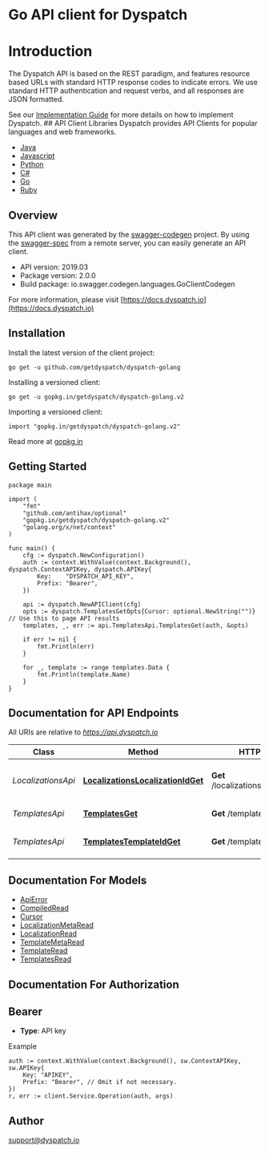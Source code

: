 # Go API client for Dyspatch

# Introduction
The Dyspatch API is based on the REST paradigm, and features resource based
URLs with standard HTTP response codes to indicate errors. We use standard
HTTP authentication and request verbs, and all responses are JSON formatted. 

See our [Implementation
Guide](https://docs.dyspatch.io/development/implementing_dyspatch/) for more
details on how to implement Dyspatch.  ## API Client Libraries  Dyspatch
provides API Clients for popular languages and web frameworks.

  - [Java](https://github.com/getdyspatch/dyspatch-java) 
  - [Javascript](https://github.com/getdyspatch/dyspatch-javascript) 
  - [Python](https://github.com/getdyspatch/dyspatch-python) 
  - [C#](https://github.com/getdyspatch/dyspatch-dotnet) 
  - [Go](https://github.com/getdyspatch/dyspatch-golang) 
  - [Ruby](https://github.com/getdyspatch/dyspatch-ruby) 

## Overview
This API client was generated by the
[swagger-codegen](https://github.com/swagger-api/swagger-codegen) project. By
using the [swagger-spec](https://github.com/swagger-api/swagger-spec) from a
remote server, you can easily generate an API client. 

- API version: 2019.03
- Package version: 2.0.0
- Build package: io.swagger.codegen.languages.GoClientCodegen

For more information, please visit [https://docs.dyspatch.io](https://docs.dyspatch.io)

## Installation

Install the latest version of the client project:
```golang
go get -u github.com/getdyspatch/dyspatch-golang
```

Installing a versioned client:
```golang
go get -u gopkg.in/getdyspatch/dyspatch-golang.v2
```

Importing a versioned client:
```golang
import "gopkg.in/getdyspatch/dyspatch-golang.v2"
```

Read more at [gopkg.in](https://gopkg.in/getdyspatch/dyspatch-golang.v2)

## Getting Started

```golang
package main

import (
	"fmt"
	"github.com/antihax/optional"
	"gopkg.in/getdyspatch/dyspatch-golang.v2"
	"golang.org/x/net/context"
)

func main() {
	cfg := dyspatch.NewConfiguration()
	auth := context.WithValue(context.Background(), dyspatch.ContextAPIKey, dyspatch.APIKey{
		Key:    "DYSPATCH_API_KEY",
		Prefix: "Bearer",
	})

	api := dyspatch.NewAPIClient(cfg)
	opts := dyspatch.TemplatesGetOpts{Cursor: optional.NewString("")} // Use this to page API results
	templates, _, err := api.TemplatesApi.TemplatesGet(auth, &opts)

	if err != nil {
		fmt.Println(err)
	}

	for _, template := range templates.Data {
		fmt.Println(template.Name)
	}
}

```

## Documentation for API Endpoints

All URIs are relative to *https://api.dyspatch.io*

Class | Method | HTTP request | Description
------------ | ------------- | ------------- | -------------
*LocalizationsApi* | [**LocalizationsLocalizationIdGet**](docs/LocalizationsApi.md#localizationslocalizationidget) | **Get** /localizations/{localizationId} | Get Localization Object by ID
*TemplatesApi* | [**TemplatesGet**](docs/TemplatesApi.md#templatesget) | **Get** /templates | List Templates
*TemplatesApi* | [**TemplatesTemplateIdGet**](docs/TemplatesApi.md#templatestemplateidget) | **Get** /templates/{templateId} | Get Template by ID


## Documentation For Models

 - [ApiError](docs/ApiError.md)
 - [CompiledRead](docs/CompiledRead.md)
 - [Cursor](docs/Cursor.md)
 - [LocalizationMetaRead](docs/LocalizationMetaRead.md)
 - [LocalizationRead](docs/LocalizationRead.md)
 - [TemplateMetaRead](docs/TemplateMetaRead.md)
 - [TemplateRead](docs/TemplateRead.md)
 - [TemplatesRead](docs/TemplatesRead.md)


## Documentation For Authorization

## Bearer
- **Type**: API key 

Example
```golang
auth := context.WithValue(context.Background(), sw.ContextAPIKey, sw.APIKey{
	Key: "APIKEY",
	Prefix: "Bearer", // Omit if not necessary.
})
r, err := client.Service.Operation(auth, args)
```

## Author

support@dyspatch.io

